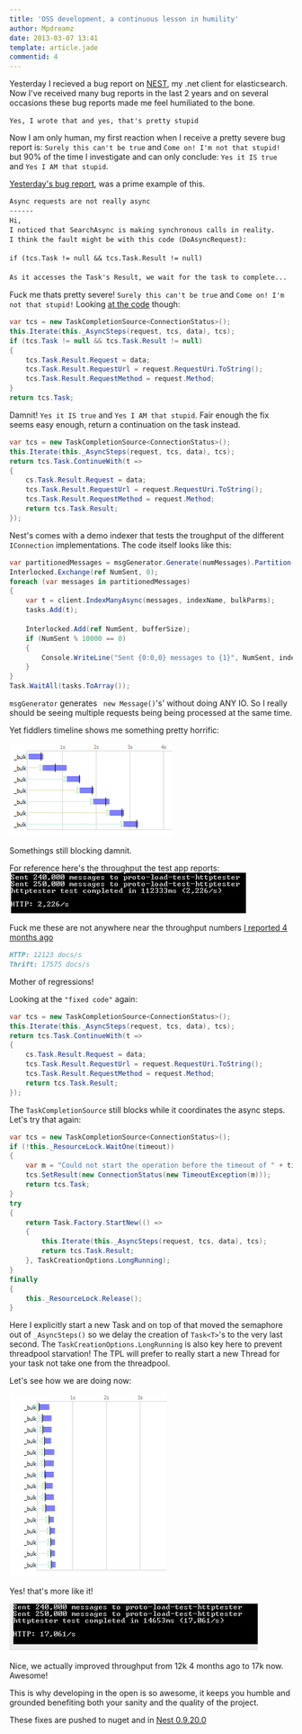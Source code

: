 ```yaml
---
title: 'OSS development, a continuous lesson in humility'
author: Mpdreamz
date: 2013-03-07 13:41
template: article.jade
commentid: 4
---
```


Yesterday I recieved a bug report on [NEST](https://github.com/Mpdreamz/NEST), my .net client for elasticsearch. Now I've received many bug reports in the last 2 years and on several occasions these bug reports made me feel humiliated to the bone.

`Yes, I wrote that and yes, that's pretty stupid` 

Now I am only human, my first reaction when I receive a pretty severe bug report is: `Surely this can't be true` and `Come on! I'm not that stupid!` but 90% of the time I investigate and can only conclude: `Yes it IS true` and `Yes I AM that stupid`.

[Yesterday's bug report](https://github.com/Mpdreamz/NEST/issues/189), was a prime example of this.

```markdown
Async requests are not really async
------
Hi,
I noticed that SearchAsync is making synchronous calls in reality.
I think the fault might be with this code (DoAsyncRequest):

if (tcs.Task != null && tcs.Task.Result != null)

As it accesses the Task's Result, we wait for the task to complete...
```

Fuck me thats pretty severe! `Surely this can't be true` and `Come on! I'm not that stupid!` Looking [at the code](https://github.com/Mpdreamz/NEST/blob/9aed4e2e90087d2ffb398dc18b68159190f951f3/src/Nest/Domain/Connection/Connection.cs#L156-L167) though:

```cs
var tcs = new TaskCompletionSource<ConnectionStatus>();
this.Iterate(this._AsyncSteps(request, tcs, data), tcs);
if (tcs.Task != null && tcs.Task.Result != null)
{
    tcs.Task.Result.Request = data;
    tcs.Task.Result.RequestUrl = request.RequestUri.ToString();
    tcs.Task.Result.RequestMethod = request.Method;
}
return tcs.Task;
```

Damnit! `Yes it IS true` and `Yes I AM that stupid`. Fair enough the fix seems easy enough, return a continuation on the task instead.

```cs
var tcs = new TaskCompletionSource<ConnectionStatus>();
this.Iterate(this._AsyncSteps(request, tcs, data), tcs);
return tcs.Task.ContinueWith(t =>
{
    cs.Task.Result.Request = data;
    tcs.Task.Result.RequestUrl = request.RequestUri.ToString();
    tcs.Task.Result.RequestMethod = request.Method;
    return tcs.Task.Result;
});
```

Nest's comes with a demo indexer that tests the troughput of the different `IConnection` implementations. The code itself looks like this:

```cs
var partitionedMessages = msgGenerator.Generate(numMessages).Partition(bufferSize);
Interlocked.Exchange(ref NumSent, 0);
foreach (var messages in partitionedMessages)
{
    var t = client.IndexManyAsync(messages, indexName, bulkParms);
    tasks.Add(t);

    Interlocked.Add(ref NumSent, bufferSize);
    if (NumSent % 10000 == 0)
    {
        Console.WriteLine("Sent {0:0,0} messages to {1}", NumSent, indexName);
    }
}
Task.WaitAll(tasks.ToArray());
```

`msgGenerator` generates ` new Message()`'s' without doing ANY IO. So I really should be seeing multiple requests being being processed at the same time.

Yet fiddlers timeline shows me something pretty horrific:

![fiddler timeline first run](fiddlertimelinefirstrun.PNG)

Somethings still blocking damnit.

For reference here's the throughput the test app reports:
![consoleoutputfirstrun](consoleoutputfirstrun.PNG)

Fuck me these are not anywhere near the throughput numbers [I reported 4 months ago](https://github.com/Mpdreamz/NEST/pull/112#issuecomment-10266029)

```markdown
HTTP: 12123 docs/s
Thrift: 17575 docs/s
```
Mother of regressions!

Looking at the `"fixed code"` again:

```cs
var tcs = new TaskCompletionSource<ConnectionStatus>();
this.Iterate(this._AsyncSteps(request, tcs, data), tcs);
return tcs.Task.ContinueWith(t =>
{
    cs.Task.Result.Request = data;
    tcs.Task.Result.RequestUrl = request.RequestUri.ToString();
    tcs.Task.Result.RequestMethod = request.Method;
    return tcs.Task.Result;
});
```

The `TaskCompletionSource` still blocks while it coordinates the async steps. Let's try that again:

```cs
var tcs = new TaskCompletionSource<ConnectionStatus>();
if (!this._ResourceLock.WaitOne(timeout))
{
    var m = "Could not start the operation before the timeout of " + timeout + "ms completed while waiting for the semaphore";
    tcs.SetResult(new ConnectionStatus(new TimeoutException(m)));
    return tcs.Task;
}
try
{
    return Task.Factory.StartNew(() =>
    {
        this.Iterate(this._AsyncSteps(request, tcs, data), tcs);
        return tcs.Task.Result;
    }, TaskCreationOptions.LongRunning);
}
finally
{
    this._ResourceLock.Release();
}
```

Here I explicitly start a new Task and on top of that moved the semaphore out of `_AsyncSteps()` so we delay the creation of `Task<T>`'s to the very last second. The `TaskCreationOptions.LongRunning` is also key here to prevent threadpool starvation! The TPL will prefer to really start a new Thread for your task not take one from the threadpool. 

Let's see how we are doing now:

![fiddler timeline second run](fiddlertimelinesecondrun.PNG)

Yes! that's more like it!

![consoleoutputsecondrun](consoleoutputsecondrun.PNG)

Nice, we actually improved throughput from 12k 4 months ago to 17k now. Awesome!

This is why developing in the open is so awesome, it keeps you humble and grounded benefiting both your sanity and the quality of the project.

These fixes are pushed to nuget and in [Nest 0.9.20.0](https://www.nuget.org/packages/Nest)










